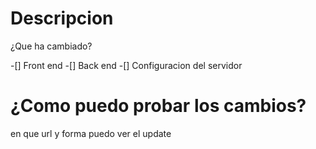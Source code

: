 # Descripcion
¿Que ha cambiado?

-[] Front end
-[] Back end 
-[] Configuracion del servidor

# ¿Como puedo probar los cambios?
en que url y forma puedo ver el update
